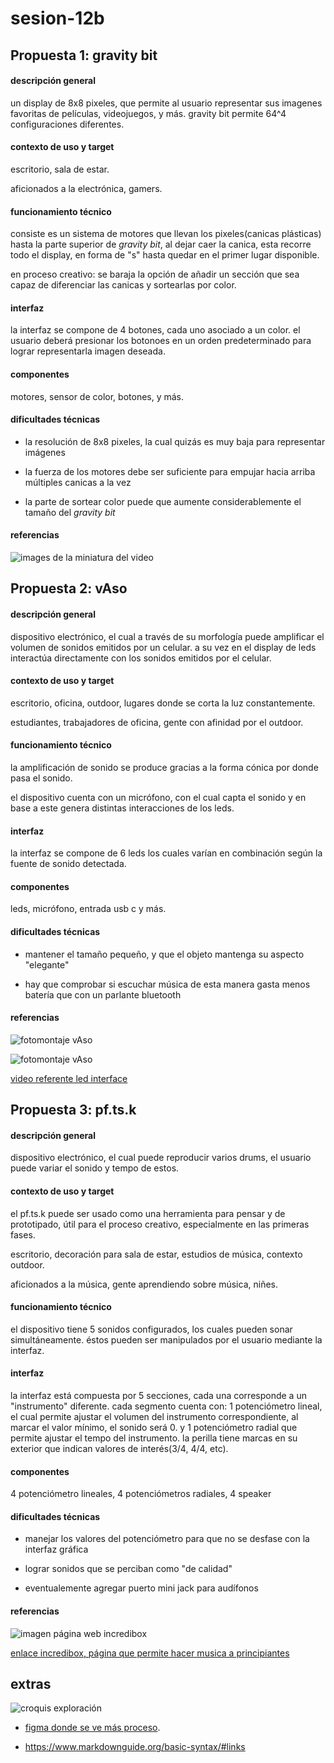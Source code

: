 # sesion-12b

## Propuesta 1: **gravity bit**

#### descripción general

un display de 8x8 pixeles, que permite al usuario representar sus imagenes favoritas de películas, videojuegos, y más. gravity bit permite 64^4 configuraciones diferentes.

#### contexto de uso y target

escritorio, sala de estar.

aficionados a la electrónica, gamers.

#### funcionamiento técnico

consiste es un sistema de motores que llevan los pixeles(canicas plásticas) hasta la parte superior de _gravity bit_, al dejar caer la canica, esta recorre todo el display, en forma de "s" hasta quedar en el primer lugar disponible.

en proceso creativo: se baraja la opción de añadir un sección que sea capaz de diferenciar las canicas y sortearlas por color. 

#### interfaz

la interfaz se compone de 4 botones, cada uno asociado a un color. el usuario deberá presionar los botonoes en un orden predeterminado para lograr representarla imagen deseada.

#### componentes

motores, sensor de color, botones, y más.

#### dificultades técnicas

- la resolución de 8x8 pixeles, la cual quizás es muy baja para representar imágenes

- la fuerza de los motores debe ser suficiente para empujar hacia arriba múltiples canicas a la vez 

- la parte de sortear color puede que aumente considerablemente el tamaño del _gravity bit_
  
#### referencias

![images de la miniatura del video](./archivos/pix-machine-img.png)

##

## Propuesta 2: **vAso**

#### descripción general

dispositivo electrónico, el cual a través de su morfología puede amplificar el volumen de sonidos emitidos por un celular. a su vez en el display de leds interactúa directamente con los sonidos emitidos por el celular.

#### contexto de uso y target

escritorio, oficina, outdoor, lugares donde se corta la luz constantemente.

estudiantes, trabajadores de oficina, gente con afinidad por el outdoor.

#### funcionamiento técnico

la amplificación de sonido se produce gracias a la forma cónica por donde pasa el sonido.

el dispositivo cuenta con un micrófono, con el cual capta el sonido y en base a este genera distintas interacciones de los leds.

#### interfaz

la interfaz se compone de 6 leds los cuales varían en combinación según la fuente de sonido detectada.

#### componentes

leds, micrófono, entrada usb c y más.

#### dificultades técnicas

- mantener el tamaño pequeño, y que el objeto mantenga su aspecto "elegante"

- hay que comprobar si escuchar música de esta manera gasta menos batería que con un parlante bluetooth
  
#### referencias

![fotomontaje vAso](./archivos/montaje1.png)

![fotomontaje vAso](./archivos/render1.PNG)

[video referente led interface](https://www.youtube.com/watch?v=MKOKng-PpdE&t=205s)

##

## Propuesta 3: **pf.ts.k**

#### descripción general

dispositivo electrónico, el cual puede reproducir varios drums, el usuario puede variar el sonido y tempo de estos.

#### contexto de uso y target

el pf.ts.k puede ser usado como una herramienta para pensar y de prototipado, útil para el proceso creativo, especialmente en las primeras fases.

escritorio, decoración para sala de estar, estudios de música, contexto outdoor.

aficionados a la música, gente aprendiendo sobre música, niñes.

#### funcionamiento técnico

el dispositivo tiene 5 sonidos configurados, los cuales pueden sonar simultáneamente. éstos pueden ser manipulados por el usuario mediante la interfaz. 

#### interfaz

la interfaz está compuesta por 5 secciones, cada una  corresponde a un "instrumento" diferente. cada segmento cuenta con: 1 potenciómetro lineal, el cual permite ajustar el volumen del instrumento correspondiente, al marcar el valor mínimo, el sonido será 0. y 1 potenciómetro radial que permite ajustar el tempo del instrumento. la perilla tiene marcas en su exterior que indican valores de interés(3/4, 4/4, etc).

#### componentes

4 potenciómetro lineales, 4 potenciómetros radiales, 4 speaker

#### dificultades técnicas

- manejar los valores del potenciómetro para que no se desfase con la interfaz gráfica

- lograr sonidos que se perciban como "de calidad"

- eventualemente agregar puerto mini jack para audífonos

#### referencias

![imagen página web incredibox](./archivos/incredibox.png)

[enlace incredibox, página que permite hacer musica a principiantes]([https://www.youtube.com/watch?v=MKOKng-PpdE&t=205s](https://www.incredibox.com/es/demo/))


## extras

![croquis exploración](./archivos/12b-croquis.png)

- [figma donde se ve más proceso](https://www.figma.com/board/2tv4jx75qGZa6Gua2UCVer/taller.maq.electr?node-id=0-1&t=BGeXfCc5m7jDF3CI-1 "link a mi figma").

- https://www.markdownguide.org/basic-syntax/#links



